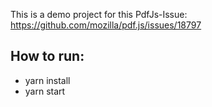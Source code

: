 This is a demo project for this PdfJs-Issue:
https://github.com/mozilla/pdf.js/issues/18797

## How to run:

- yarn install
- yarn start

